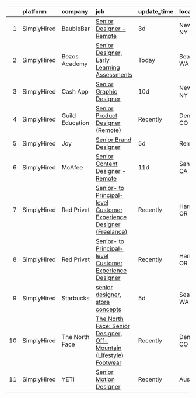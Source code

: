 

|    | platform    | company         | job                                                                                                                                                                             | update_time   | location       |
|---:|:------------|:----------------|:--------------------------------------------------------------------------------------------------------------------------------------------------------------------------------|:--------------|:---------------|
|  1 | SimplyHired | BaubleBar       | [Senior Designer - Remote](https://www.simplyhired.com/job/OJDE96I6GVd1l9Z4FS4dwgJgmeELoGu8Pk-rSiNLz-T0_WF31jy-oQ?q=senior+designer)                                            | 3d            | New York, NY   |
|  2 | SimplyHired | Bezos Academy   | [Senior Designer, Early Learning Assessments](https://www.simplyhired.com/job/r8999dONOV2LMITWkx7jPgqpZu7J8iVNSSav5wYTVJJ-JTwjEof0XA?q=senior+designer)                         | Today         | Seattle, WA    |
|  3 | SimplyHired | Cash App        | [Senior Graphic Designer](https://www.simplyhired.com/job/1_WG-tANTjuLdshh7PsH_cba5mF22oIRK7k7nXRKRFAfFCCHDd_BYQ?q=senior+designer)                                             | 10d           | New York, NY   |
|  4 | SimplyHired | Guild Education | [Senior Product Designer (Remote)](https://www.simplyhired.com/job/OVfrbC3vnOcarkQKFBAlTioddTm4QvcRRSzgbbOdk0BGTQNEWzgD6A?q=senior+designer)                                    | Recently      | Denver, CO     |
|  5 | SimplyHired | Joy             | [Senior Brand Designer](https://www.simplyhired.com/job/7TllmBdK47tT33dXBWBX5dZNc4F-kuAqDyBIj6rNvAM73sLF_EZMkw?q=senior+designer)                                               | 5d            | Remote         |
|  6 | SimplyHired | McAfee          | [Senior Content Designer - Remote](https://www.simplyhired.com/job/L7Zcck4jViSr_Cse5wgAhDq1EYgGCGRMxgJBjotqfFmf4-0wb8VnDg?q=senior+designer)                                    | 11d           | San Jose, CA   |
|  7 | SimplyHired | Red Privet      | [Senior- to Principal-level Customer Experience Designer (Freelance)](https://www.simplyhired.com/job/BZDE4WrwUnNDVUJM9a3SKzoSjJhjnsmoh79WMQCi1TfU8HcBC_hnGw?q=senior+designer) | Recently      | Harrisburg, OR |
|  8 | SimplyHired | Red Privet      | [Senior- to Principal-level Customer Experience Designer](https://www.simplyhired.com/job/3bwRqR-fC-LMMsdAu7aMVNBXTSIItUMSjIHy9QfPgOaY6cUiX8SCpg?q=senior+designer)             | Recently      | Harrisburg, OR |
|  9 | SimplyHired | Starbucks       | [senior designer, store concepts](https://www.simplyhired.com/job/UkOUeMP-z5Etov8UJauTGUN_akrbkw4tWCIzCqaYSypaZ33aEEpF8A?q=senior+designer)                                     | 5d            | Seattle, WA    |
| 10 | SimplyHired | The North Face  | [The North Face: Senior Designer, Off-Mountain (Lifestyle) Footwear](https://www.simplyhired.com/job/cKyZVr2TfWRDcjI3KvqpuXQxijlqPW_G4vOTBiJSzO0jceH3OHHxOQ?q=senior+designer)  | Recently      | Denver, CO     |
| 11 | SimplyHired | YETI            | [Senior Motion Designer](https://www.simplyhired.com/job/FERW5AzDvA83UwTFQnDYyXLakT_rA3tm2L0wQSHm3uQ43uUb9HLSpw?q=senior+designer)                                              | Recently      | Austin, TX     |